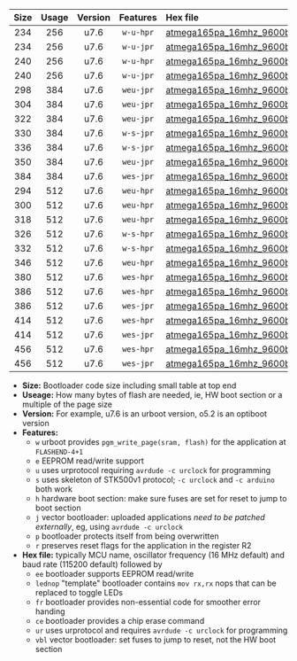 |Size|Usage|Version|Features|Hex file|
|:-:|:-:|:-:|:-:|:--|
|234|256|u7.6|`w-u-hpr`|[atmega165pa_16mhz_9600bps_ur.hex](https://raw.githubusercontent.com/stefanrueger/urboot/main//atmega165pa_16mhz_9600bps_ur.hex)|
|234|256|u7.6|`w-u-jpr`|[atmega165pa_16mhz_9600bps_ur_vbl.hex](https://raw.githubusercontent.com/stefanrueger/urboot/main//atmega165pa_16mhz_9600bps_ur_vbl.hex)|
|240|256|u7.6|`w-u-hpr`|[atmega165pa_16mhz_9600bps_lednop_ur.hex](https://raw.githubusercontent.com/stefanrueger/urboot/main//atmega165pa_16mhz_9600bps_lednop_ur.hex)|
|240|256|u7.6|`w-u-jpr`|[atmega165pa_16mhz_9600bps_lednop_ur_vbl.hex](https://raw.githubusercontent.com/stefanrueger/urboot/main//atmega165pa_16mhz_9600bps_lednop_ur_vbl.hex)|
|298|384|u7.6|`weu-jpr`|[atmega165pa_16mhz_9600bps_ee_ur_vbl.hex](https://raw.githubusercontent.com/stefanrueger/urboot/main//atmega165pa_16mhz_9600bps_ee_ur_vbl.hex)|
|304|384|u7.6|`weu-jpr`|[atmega165pa_16mhz_9600bps_ee_lednop_ur_vbl.hex](https://raw.githubusercontent.com/stefanrueger/urboot/main//atmega165pa_16mhz_9600bps_ee_lednop_ur_vbl.hex)|
|322|384|u7.6|`weu-jpr`|[atmega165pa_16mhz_9600bps_ee_lednop_fr_ur_vbl.hex](https://raw.githubusercontent.com/stefanrueger/urboot/main//atmega165pa_16mhz_9600bps_ee_lednop_fr_ur_vbl.hex)|
|330|384|u7.6|`w-s-jpr`|[atmega165pa_16mhz_9600bps_vbl.hex](https://raw.githubusercontent.com/stefanrueger/urboot/main//atmega165pa_16mhz_9600bps_vbl.hex)|
|336|384|u7.6|`w-s-jpr`|[atmega165pa_16mhz_9600bps_lednop_vbl.hex](https://raw.githubusercontent.com/stefanrueger/urboot/main//atmega165pa_16mhz_9600bps_lednop_vbl.hex)|
|350|384|u7.6|`weu-jpr`|[atmega165pa_16mhz_9600bps_ee_lednop_fr_ce_ur_vbl.hex](https://raw.githubusercontent.com/stefanrueger/urboot/main//atmega165pa_16mhz_9600bps_ee_lednop_fr_ce_ur_vbl.hex)|
|384|384|u7.6|`wes-jpr`|[atmega165pa_16mhz_9600bps_ee_vbl.hex](https://raw.githubusercontent.com/stefanrueger/urboot/main//atmega165pa_16mhz_9600bps_ee_vbl.hex)|
|294|512|u7.6|`weu-hpr`|[atmega165pa_16mhz_9600bps_ee_ur.hex](https://raw.githubusercontent.com/stefanrueger/urboot/main//atmega165pa_16mhz_9600bps_ee_ur.hex)|
|300|512|u7.6|`weu-hpr`|[atmega165pa_16mhz_9600bps_ee_lednop_ur.hex](https://raw.githubusercontent.com/stefanrueger/urboot/main//atmega165pa_16mhz_9600bps_ee_lednop_ur.hex)|
|318|512|u7.6|`weu-hpr`|[atmega165pa_16mhz_9600bps_ee_lednop_fr_ur.hex](https://raw.githubusercontent.com/stefanrueger/urboot/main//atmega165pa_16mhz_9600bps_ee_lednop_fr_ur.hex)|
|326|512|u7.6|`w-s-hpr`|[atmega165pa_16mhz_9600bps.hex](https://raw.githubusercontent.com/stefanrueger/urboot/main//atmega165pa_16mhz_9600bps.hex)|
|332|512|u7.6|`w-s-hpr`|[atmega165pa_16mhz_9600bps_lednop.hex](https://raw.githubusercontent.com/stefanrueger/urboot/main//atmega165pa_16mhz_9600bps_lednop.hex)|
|346|512|u7.6|`weu-hpr`|[atmega165pa_16mhz_9600bps_ee_lednop_fr_ce_ur.hex](https://raw.githubusercontent.com/stefanrueger/urboot/main//atmega165pa_16mhz_9600bps_ee_lednop_fr_ce_ur.hex)|
|380|512|u7.6|`wes-hpr`|[atmega165pa_16mhz_9600bps_ee.hex](https://raw.githubusercontent.com/stefanrueger/urboot/main//atmega165pa_16mhz_9600bps_ee.hex)|
|386|512|u7.6|`wes-hpr`|[atmega165pa_16mhz_9600bps_ee_lednop.hex](https://raw.githubusercontent.com/stefanrueger/urboot/main//atmega165pa_16mhz_9600bps_ee_lednop.hex)|
|386|512|u7.6|`wes-jpr`|[atmega165pa_16mhz_9600bps_ee_lednop_vbl.hex](https://raw.githubusercontent.com/stefanrueger/urboot/main//atmega165pa_16mhz_9600bps_ee_lednop_vbl.hex)|
|414|512|u7.6|`wes-hpr`|[atmega165pa_16mhz_9600bps_ee_lednop_fr.hex](https://raw.githubusercontent.com/stefanrueger/urboot/main//atmega165pa_16mhz_9600bps_ee_lednop_fr.hex)|
|414|512|u7.6|`wes-jpr`|[atmega165pa_16mhz_9600bps_ee_lednop_fr_vbl.hex](https://raw.githubusercontent.com/stefanrueger/urboot/main//atmega165pa_16mhz_9600bps_ee_lednop_fr_vbl.hex)|
|456|512|u7.6|`wes-hpr`|[atmega165pa_16mhz_9600bps_ee_lednop_fr_ce.hex](https://raw.githubusercontent.com/stefanrueger/urboot/main//atmega165pa_16mhz_9600bps_ee_lednop_fr_ce.hex)|
|456|512|u7.6|`wes-jpr`|[atmega165pa_16mhz_9600bps_ee_lednop_fr_ce_vbl.hex](https://raw.githubusercontent.com/stefanrueger/urboot/main//atmega165pa_16mhz_9600bps_ee_lednop_fr_ce_vbl.hex)|

- **Size:** Bootloader code size including small table at top end
- **Useage:** How many bytes of flash are needed, ie, HW boot section or a multiple of the page size
- **Version:** For example, u7.6 is an urboot version, o5.2 is an optiboot version
- **Features:**
  + `w` urboot provides `pgm_write_page(sram, flash)` for the application at `FLASHEND-4+1`
  + `e` EEPROM read/write support
  + `u` uses urprotocol requiring `avrdude -c urclock` for programming
  + `s` uses skeleton of STK500v1 protocol; `-c urclock` and `-c arduino` both work
  + `h` hardware boot section: make sure fuses are set for reset to jump to boot section
  + `j` vector bootloader: uploaded applications *need to be patched externally*, eg, using `avrdude -c urclock`
  + `p` bootloader protects itself from being overwritten
  + `r` preserves reset flags for the application in the register R2
- **Hex file:** typically MCU name, oscillator frequency (16 MHz default) and baud rate (115200 default) followed by
  + `ee` bootloader supports EEPROM read/write
  + `lednop` "template" bootloader contains `mov rx,rx` nops that can be replaced to toggle LEDs
  + `fr` bootloader provides non-essential code for smoother error handing
  + `ce` bootloader provides a chip erase command
  + `ur` uses urprotocol and requires `avrdude -c urclock` for programming
  + `vbl` vector bootloader: set fuses to jump to reset, not the HW boot section

